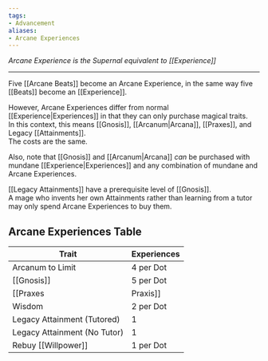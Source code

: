 ```yaml
---
tags:
- Advancement
aliases:
- Arcane Experiences
---
```


_Arcane Experience is the Supernal equivalent to [[Experience]]_

---

Five [[Arcane Beats]] become an Arcane Experience, in the same way five [[Beats]] become an [[Experience]].

However, Arcane Experiences differ from normal [[Experience|Experiences]] in that they can only purchase magical traits.\
In this context, this means [[Gnosis]], [[Arcanum|Arcana]], [[Praxes]], and Legacy [[Attainments]].\
The costs are the same.

Also, note that [[Gnosis]] and [[Arcanum|Arcana]] _can_ be purchased with mundane [[Experience|Experiences]] and any combination of mundane and Arcane Experiences.

[[Legacy Attainments]] have a prerequisite level of [[Gnosis]].\
A mage who invents her own Attainments rather than learning from a tutor may only spend Arcane Experiences to buy them.

## Arcane Experiences Table

| Trait                        | Experiences |
| ---------------------------- | ----------- |
| Arcanum to Limit             | 4 per Dot   |
| [[Gnosis]]                       | 5 per Dot   |
| [[Praxes|Praxis]]                       | 1           |
| Wisdom                       | 2 per Dot   |
| Legacy Attainment (Tutored)  | 1           |
| Legacy Attainment (No Tutor) | 1           |
| Rebuy [[Willpower]]              | 1 per Dot   |
